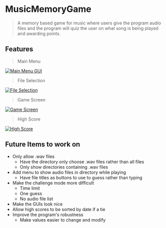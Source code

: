 # MusicMemoryGame
> A memory based game for music where users give the program audio files and the program will quiz the user on what song is being played and awarding points.


## Features

> Main Menu

[![Main Menu GUI](https://i.imgur.com/MCrh5PN.png)]()

> File Selection

[![File Selection](https://i.imgur.com/rnkDnLs.png)]()

> Game Screen

[![Game Screen](https://i.imgur.com/68ynMHY.png)]()

> High Score

[![High Score](https://i.imgur.com/R4G1Fky.png)]()


## Future Items to work on
- Only allow .wav files
  - Have the directory only choose .wav files rather than all files
  - Only show directories containing .wav files
- Add menu to show audio files in directory while playing
  - Have file titles as buttons to use to guess rather than typing
- Make the challenge mode more difficult
  - Time limit
  - One guess
  - No audio file list
- Make the GUIs look nice
- Allow high scores to be sorted by date if a tie
- Improve the program's robustness
  - Make values easier to change and modify
